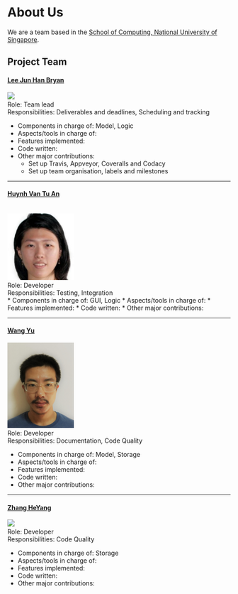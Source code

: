 # About Us

We are a team based in the [School of Computing, National University of Singapore](http://www.comp.nus.edu.sg).

## Project Team

#### [Lee Jun Han Bryan](https://github.com/bryanleejh) <br>
<img src="https://avatars3.githubusercontent.com/u/12642495?v=3&s=460" width="150"><br>
Role: Team lead <br>
Responsibilities: Deliverables and deadlines, Scheduling and tracking <br>
* Components in charge of: Model, Logic
* Aspects/tools in charge of:
* Features implemented:
* Code written: 
* Other major contributions:
   * Set up Travis, Appveyor, Coveralls and Codacy
   * Set up team organisation, labels and milestones

-----

#### [Huynh Van Tu An](https://github.com/arishuynhvan)

<br>
<img src="images/TuAn.jpg" width="150"><br>
Role: Developer <br>
Responsibilities: Testing, Integration  <br>  
* Components in charge of: GUI, Logic
* Aspects/tools in charge of:
* Features implemented:
* Code written: 
* Other major contributions:

-----

#### [Wang Yu](xxx)
<img src="images/WangYu-g.png" width="150"><br>
Role: Developer <br>
Responsibilities: Documentation, Code Quality <br>  
* Components in charge of: Model, Storage
* Aspects/tools in charge of:
* Features implemented:
* Code written: 
* Other major contributions:

-----

#### [Zhang HeYang](https://github.com/zhypaul)
<img src="https://avatars2.githubusercontent.com/u/25544025?v=3&s=460" width="150"><br>
Role: Developer <br>
Responsibilities: Code Quality <br>  
* Components in charge of: Storage
* Aspects/tools in charge of:
* Features implemented:
* Code written: 
* Other major contributions:
